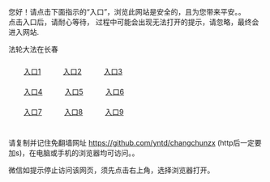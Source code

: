 您好！请点击下面指示的“入口”，浏览此网站是安全的，且为您带来平安。。 <br/>
点击入口后，请耐心等待， 过程中可能会出现无法打开的提示，请忽略，最终会进入网站. </br>

法轮大法在长春<br/>
<div style="padding:10px"><a style="margin:20px" target="_blank" href="https://d1nz5vq70wkaxo.cloudfront.net/2Qpsp?tqaywsd" id="ccLink1" rel="nofollow">入口1</a> <a target="_blank" style="margin:20px" href="https://d1ne4lm4v1t991.cloudfront.net/2Qpsp?fgrkkj" id="ccLink2" rel="nofollow">入口2</a> <a style="margin:20px" target="_blank" href="https://d25dstfnv9ixkc.cloudfront.net/2Qpsp?xeydt" id="ccLink3" rel="nofollow">入口3</a></div>

<div style="padding:10px" ><a style="margin:20px" target="_blank" href="https://d1nz5vq70wkaxo.cloudfront.net/2Qpsp?tqaywsd" id="ccLink4" rel="nofollow">入口4</a> <a style="margin:20px" href="https://d1ne4lm4v1t991.cloudfront.net/2Qpsp?fgrkkj" target="_blank" id="ccLink5" rel="nofollow">入口5</a> <a style="margin:20px" href="https://d25dstfnv9ixkc.cloudfront.net/2Qpsp?xeydt" target="_blank" id="ccLink6" rel="nofollow">入口6</a></div>

<div style="padding:10px"><a style="margin:20px" target="_blank" href="https://d1nz5vq70wkaxo.cloudfront.net/2Qpsp?tqaywsd" id="ccLink7" rel="nofollow">入口7</a> <a style="margin:20px" href="https://d1ne4lm4v1t991.cloudfront.net/2Qpsp?fgrkkj" target="_blank" id="ccLink8" rel="nofollow">入口8</a> <a style="margin:20px" target="_blank" href="https://d25dstfnv9ixkc.cloudfront.net/2Qpsp?xeydt" id="ccLink9" rel="nofollow">入口9</a></div>

<br/>



请复制并记住免翻墙网址 https://github.com/yntd/changchunzx (http后一定要加s)，在电脑或手机的浏览器均可访问。。<br/>

微信如提示停止访问该网页，须先点击右上角，选择浏览器打开。
